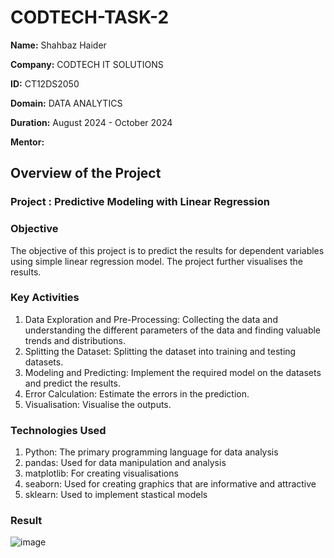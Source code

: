 # CODTECH-TASK-2

**Name:** Shahbaz Haider

**Company:** CODTECH IT SOLUTIONS 

**ID:** CT12DS2050

**Domain:** DATA ANALYTICS

**Duration:** August 2024 - October 2024

**Mentor:**


## Overview of the Project

### **Project** : Predictive Modeling with Linear Regression


### Objective 
The objective of this project is to predict the results for dependent variables using simple linear regression model. The project further visualises the results.

### Key Activities 
1. Data Exploration and Pre-Processing: Collecting the data and understanding the different parameters of the data and finding valuable trends and distributions.
2. Splitting the Dataset: Splitting the dataset into training and testing datasets.
3. Modeling and Predicting: Implement the required model on the datasets and predict the results.
4. Error Calculation: Estimate the errors in the prediction.
5. Visualisation: Visualise the outputs.

### Technologies Used 
1. Python: The primary programming language for data analysis
2. pandas: Used for data manipulation and analysis
3. matplotlib: For creating visualisations
4. seaborn: Used for creating graphics that are informative and attractive
5. sklearn: Used to implement stastical models

### Result
![image](https://github.com/user-attachments/assets/b1b3fad5-4244-4033-8727-5e3c2c87691c)
